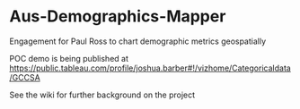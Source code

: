 # Aus-Demographics-Mapper
Engagement for Paul Ross to chart demographic metrics geospatially

POC demo is being published at https://public.tableau.com/profile/joshua.barber#!/vizhome/Categoricaldata/GCCSA  

See the wiki for further background on the project  
